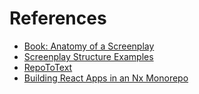 # References

- [Book: Anatomy of a Screenplay](https://www.amazon.com/Anatomy-Screenplay-Dan-Decker/dp/096657320X)
- [Screenplay Structure Examples](https://www.studiobinder.com/blog/screenplay-structure-examples/)
- [RepoToText](https://github.com/GeekyGhost/RepoToText)
- [Building React Apps in an Nx Monorepo](https://nx.dev/getting-started/tutorials/react-monorepo-tutorial)
